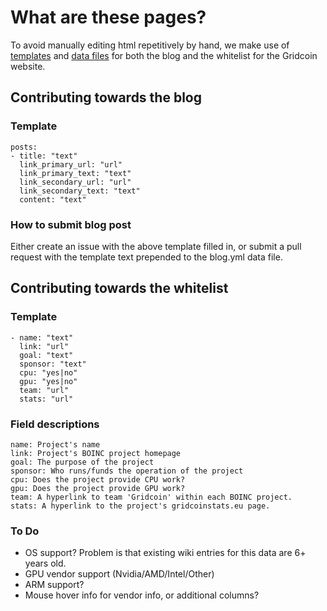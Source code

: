 # What are these pages?

To avoid manually editing html repetitively by hand, we make use of [templates](https://middlemanapp.com/basics/templating-language/) and [data files](https://middlemanapp.com/advanced/data-files/) for both the blog and the whitelist for the Gridcoin website.

## Contributing towards the blog

### Template

```
posts:
- title: "text"
  link_primary_url: "url"
  link_primary_text: "text"
  link_secondary_url: "url"
  link_secondary_text: "text"
  content: "text"
```
### How to submit blog post

Either create an issue with the above template filled in, or submit a pull request with the template text prepended to the blog.yml data file.

## Contributing towards the whitelist

### Template

```
- name: "text"
  link: "url"
  goal: "text"
  sponsor: "text"
  cpu: "yes|no"
  gpu: "yes|no"
  team: "url"
  stats: "url"
```

### Field descriptions

```
name: Project's name
link: Project's BOINC project homepage
goal: The purpose of the project
sponsor: Who runs/funds the operation of the project
cpu: Does the project provide CPU work?
gpu: Does the project provide GPU work?
team: A hyperlink to team 'Gridcoin' within each BOINC project.
stats: A hyperlink to the project's gridcoinstats.eu page.  
```

### To Do
* OS support? Problem is that existing wiki entries for this data are 6+ years old.
* GPU vendor support (Nvidia/AMD/Intel/Other)
* ARM support?
* Mouse hover info for vendor info, or additional columns?